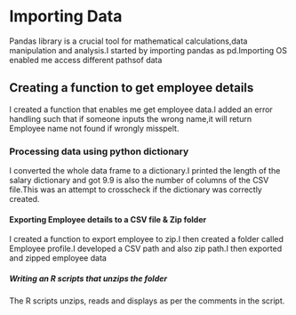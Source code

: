 # Importing Data
Pandas library is a crucial tool for mathematical calculations,data manipulation and analysis.I started by importing pandas as pd.Importing OS enabled me access different pathsof data
## Creating a function to get employee details
I created a function that enables me get employee data.I added an error handling such that if someone inputs the wrong name,it will return Employee name not found if wrongly misspelt.
### Processing data using python dictionary
I converted the whole data frame to a dictionary.I printed the length of the salary dictionary and got 9.9 is also the number of columns of the CSV file.This was an attempt to crosscheck if the dictionary was correctly created.
#### Exporting Employee details to a CSV file & Zip folder
I created a function to export employee to zip.I then created a folder called Employee profile.I developed a CSV path and also zip path.I then exported and zipped employee data
##### Writing an R scripts that unzips the folder
The R scripts unzips, reads and displays as per the comments in the script.
